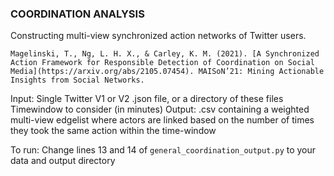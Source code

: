 ### COORDINATION ANALYSIS 

Constructing multi-view synchronized action networks of Twitter users.

```
Magelinski, T., Ng, L. H. X., & Carley, K. M. (2021). [A Synchronized Action Framework for Responsible Detection of Coordination on Social Media](https://arxiv.org/abs/2105.07454). MAISoN’21: Mining Actionable Insights from Social Networks.

```

Input: 
    Single Twitter V1 or V2 .json file, or a directory of these files
    Timewindow to consider (in minutes)
Output: 
    .csv containing a weighted multi-view edgelist where actors are linked based on the number of times they took the same action within the time-window

To run: 
Change lines 13 and 14 of `general_coordination_output.py` to your data and output directory
